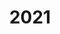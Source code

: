---
title: "2021"
collection: publications
permalink: /publication/2010-10-01-paper
excerpt: "<br/><img src='/images/2021-3.png' alt='www' width='250' height='150' style='float:left'>"
paperurl: 'https://doi.org/10.3390/s21041187'
citation: 'Bin Liu, Weiming Wang, Jun Zhou, Bo Li, Xiuping Liu. (2021). &quot;Detail-Preserving Shape Unfolding.&quot; <i>Sensors</i> 2021, 21(4): 1187.'
---
